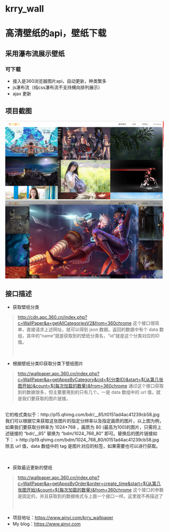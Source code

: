 # krry_wall
# 高清壁纸的api，壁纸下载

## 采用瀑布流展示壁纸
### 可下载

- 接入是360浏览器图片api，自动更新，种类繁多
- js瀑布流（纯css瀑布流不支持横向排列展示）
- ajax 更新

## 项目截图
![](https://github.com/Krryxa/krry_wallpaper/blob/master/WebRoot/images/cutImg/1.jpg)
![](https://github.com/Krryxa/krry_wallpaper/blob/master/WebRoot/images/cutImg/2.jpg)


## 接口描述

- 获取壁纸分类
> http://cdn.apc.360.cn/index.php?c=WallPaper&a=getAllCategoriesV2&from=360chrome 
这个接口很简单，直接请求上述网址，就可以得到 json 数据。返回的数据中有个 data 数组，其中的“name”就是获取到的壁纸分类名，“id”就是这个分类对应的ID值。
<br><br><br>


- 根据壁纸分类ID获取分类下壁纸图片
> http://wallpaper.apc.360.cn/index.php?c=WallPaper&a=getAppsByCategory&cid=${分类ID}&start=${从第几张图开始}&count=${每次加载的数量}&from=360chrome
通过这个接口获取到的数据很多，但主要要用到的只有几个。一是 data 数组中的 url 值，就是我们要获取的图片链接。
<br>
它的格式类似于：http://p15.qhimg.com/bdr/__85/t0151ad4ac41239cb58.jpg  
<br>
我们可以根据它来获取这张图片的指定分辨率以及指定画质的图片，以上图为例，如果我们要获取分辨率为 1024*768 ，画质为 80 (最高为100)的图片，只需将上述链接的 “bdr/__85” 替换为 “bdm/1024_768_80” 即可。替换后的图片链接如下：
> http://p19.qhimg.com/bdm/1024_768_80/t0151ad4ac41239cb58.jpg  
除去 url 值，data 数组中的 tag 是图片对应的标签，如果需要也可以进行获取。
<br><br><br>


- 获取最近更新的壁纸
> http://wallpaper.apc.360.cn/index.php?c=WallPaper&a=getAppsByOrder&order=create_time&start=${从第几张图开始}&count=${每次加载的数量}&from=360chrome
这个接口的参数是固定的，并且获取到的数据格式与上面一个接口一样。这里就不再描述了
<br><br><br>


- 项目地址：https://www.ainyi.com/krry_wallpaper
- My blog：https://www.ainyi.com
